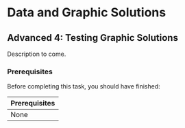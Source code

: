 # Data and Graphic Solutions

## Advanced 4: Testing Graphic Solutions

Description to come.

### Prerequisites

Before completing this task, you should have finished:

| Prerequisites |
|---|
| None |
